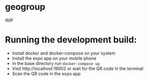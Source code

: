 # geogroup
WIP

# Running the development build:
 - Install docker and docker-compose on your system
 - Install the expo app on your mobile phone
 - In the base directory run `docker-compose up`
 - Visit http://localhost:19002 or wait for the QR code in the terminal
 - Scan the QR code in the expo app


